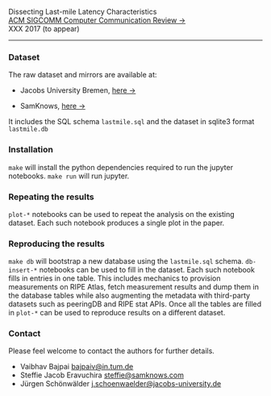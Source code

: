 Dissecting Last-mile Latency Characteristics  
[ACM SIGCOMM Computer Communication Review &rarr;](http://www.sigcomm.org/publications/computer-communication-review)  
XXX 2017 (to appear)  

---  

### Dataset

The raw dataset and mirrors are available at:

* Jacobs University Bremen, [here
  &rarr;](http://cnds.eecs.jacobs-university.de/users/vbajpai/lm-ccr-2017/)  

* SamKnows, [here
  &rarr;](https://files.samknows.com/~vbajpai/lm-ccr-2017/)  

It includes the SQL schema `lastmile.sql` and the dataset in sqlite3
format `lastmile.db`

### Installation

`make` will install the python dependencies required to run the jupyter
notebooks. `make run` will run jupyter.


### Repeating the results

`plot-*` notebooks can be used to repeat the analysis on the existing
dataset. Each such notebook produces a single plot in the paper.


### Reproducing the results

`make db` will bootstrap a new database using the `lastmile.sql` schema.
`db-insert-*` notebooks can be used to fill in the dataset. Each such
notebook fills in entries in one table. This includes mechanics to
provision measurements on RIPE Atlas, fetch measurement results and dump
them in the database tables while also augmenting the metadata with
third-party datasets such as peeringDB and RIPE stat APIs. Once all the
tables are filled in `plot-*` can be used to reproduce results on a
different dataset.


### Contact

Please feel welcome to contact the authors for further details.

- Vaibhav Bajpai <bajpaiv@in.tum.de>  
- Steffie Jacob Eravuchira <steffie@samknows.com>  
- Jürgen Schönwälder <j.schoenwaelder@jacobs-university.de>  


